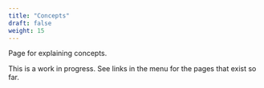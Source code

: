 ```yaml
---
title: "Concepts"
draft: false
weight: 15
---
```


Page for explaining concepts.

This is a work in progress. See links in the menu for the pages that exist so far.

